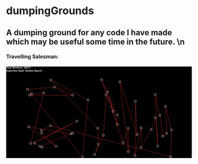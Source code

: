 # dumpingGrounds
## A dumping ground for any code I have made which may be useful some time in the future. \n
#### Travelling Salesman:
![greedy search example](https://raw.githubusercontent.com/NathanHolyland/dumpingGrounds/main/travelling_salesman.png?token=GHSAT0AAAAAABRJLAKFV56C25JOJQWFM3PMYQEF5JA)
